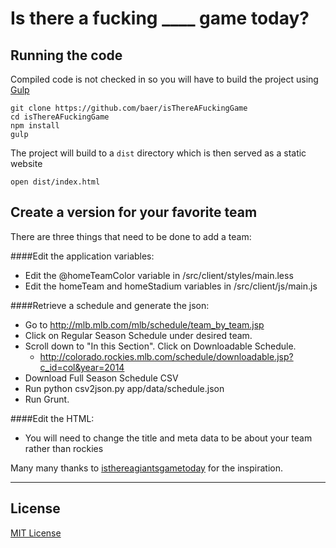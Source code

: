 # Is there a fucking ____ game today?

## Running the code

Compiled code is not checked in so you will have to build the project using [Gulp](http://gulpjs.com/)

```
git clone https://github.com/baer/isThereAFuckingGame
cd isThereAFuckingGame
npm install
gulp
```

The project will build to a `dist` directory which is then served as a static website
```
open dist/index.html
```

## Create a version for your favorite team

There are three things that need to be done to add a team:

####Edit the application variables:
- Edit the @homeTeamColor variable in <project>/src/client/styles/main.less
- Edit the homeTeam and homeStadium variables in <project>/src/client/js/main.js

####Retrieve a schedule and generate the json:
- Go to http://mlb.mlb.com/mlb/schedule/team_by_team.jsp
- Click on Regular Season Schedule under desired team.
- Scroll down to "In this Section". Click on Downloadable Schedule.
  - http://colorado.rockies.mlb.com/schedule/downloadable.jsp?c_id=col&year=2014
- Download Full Season Schedule CSV
- Run python csv2json.py <Full Schedule.csv> app/data/schedule.json
- Run Grunt.

####Edit the HTML:
- You will need to change the title and meta data to be about your team rather than rockies


Many many thanks to [isthereagiantsgametoday](https://github.com/lforrest/isthereagiantsgametoday) for the inspiration.

***

## License

[MIT License](http://opensource.org/licenses/MIT)
